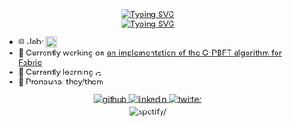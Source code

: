 <div align="center">
    <a href="https://git.io/typing-svg"><img src="https://readme-typing-svg.demolab.com?font=Fira+Code&duration=1&color=6096F9&center=true&vCenter=true&repeat=false&width=435&lines=Aline+Hommerding+Amorim" alt="Typing SVG" /></a>
</div>

<div align="center">
    <a href="https://git.io/typing-svg"><img src="https://readme-typing-svg.demolab.com?font=Fira+Code&pause=200&color=6096F9&center=true&vCenter=true&width=435&lines=Full-stack+developer;6%2B+years+of+coding+experience;Soon-to-be+Bachelor+of+CompSci;Always+learning" alt="Typing SVG" /></a>
</div>


- 🌐 Job: <img src="https://img.shields.io/badge/Software%20Engineer%201-blue?style=for-the-badge&logo=dell&logoColor=white" alt="Software Engineer 1 at Dell" height="20em" align="center"/>
- 💠 Currently working on [an implementation of the G-PBFT algorithm for Fabric](https://github.com/alineha/fabric)
- 🔎 Currently learning <img src="https://upload.wikimedia.org/wikipedia/commons/thumb/0/05/Go_Logo_Blue.svg/1200px-Go_Logo_Blue.svg.png" height="10em" align="center" alt="Go" title="Go"/>
- 🌊 Pronouns: they/them
 
<div align="center">
      <a href="https://github.com/alineha" target="_blank">
        <img src=https://img.shields.io/badge/github-%2324292e.svg?&style=for-the-badge&logo=github&logoColor=white alt=github style="margin-bottom: 5px;" />
      </a>
      <a href="https://linkedin.com/in/alinehamorim" target="_blank">
        <img src=https://img.shields.io/badge/linkedin-%231E77B5.svg?&style=for-the-badge&logo=linkedin&logoColor=white alt=linkedin style="margin-bottom: 5px;" />
      </a>
      <a href="https://twitter.com/alwaelen" target="_blank">
        <img src=https://img.shields.io/badge/twitter-%2300acee.svg?&style=for-the-badge&logo=twitter&logoColor=white alt=twitter style="margin-bottom: 5px;" />
      </a>  
</div> 

<div align="center">
    <img src=https://spotify-github-profile.vercel.app/api/view?uid=14matsu&cover_image=true&theme=novatorem&show_offline=true&background_color=121212&bar_color_cover=true&bar_color=53b14f alt=spotify/> 
</div>
  
